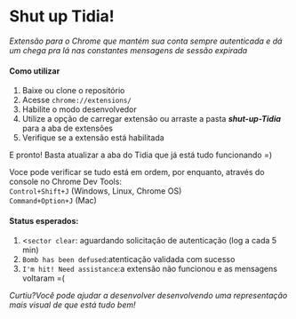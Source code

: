 
  <h1>Shut up Tidia!</h1>
  <em>Extensão para o Chrome que mantém sua conta sempre autenticada e dá um chega pra lá nas constantes mensagens de sessão expirada</em>
  
  <p>
  <h4>Como utilizar</h4>
  <ol>
  <li>Baixe ou clone o repositório</li>
  <li>Acesse <code>chrome://extensions/ </code></li>
  <li>Habilite o modo desenvolvedor</li>
  <li>Utilize a opção de carregar extensão ou arraste a pasta <strong><em>shut-up-Tidia</em></strong> para a aba de extensões</li>
  <li>Verifique se a extensão está habilitada</li>
  </ol>
  E pronto! Basta atualizar a aba do Tidia que já está tudo funcionando =)</p>

  <p>Voce pode verificar se tudo está em ordem, por enquanto, através do console no Chrome Dev Tools:<br>
  <code>Control+Shift+J</code> (Windows, Linux, Chrome OS)
  <br><code>Command+Option+J</code> (Mac)</p>
  
  <p>
  <h4>Status esperados:</h4>
  <ol>
  <li><<code>sector clear</code>: aguardando solicitação de autenticação (log a cada 5 min)</li>
  <li><code>Bomb has been defused</code>:atenticação validada com sucesso</li>
  <li><code>I'm hit! Need assistance</code>:a extensão não funcionou e as mensagens voltaram =(</li>
  </ol>
  </p>
  
  <p><em>Curtiu?Você pode ajudar a desenvolver desenvolvendo uma representação mais visual de que está tudo bem!</em></p>
  
